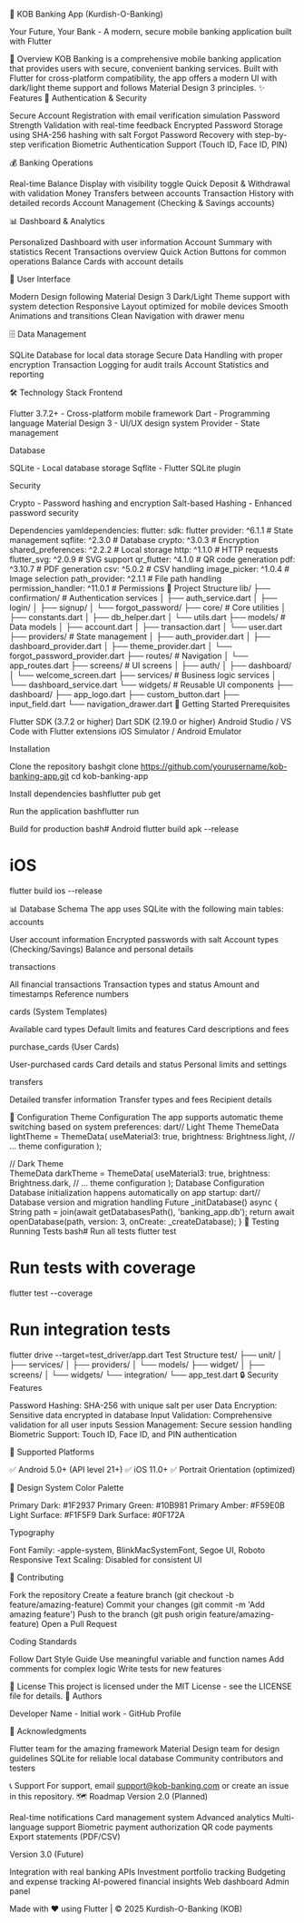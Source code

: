 🏦 KOB Banking App (Kurdish-O-Banking)

Your Future, Your Bank - A modern, secure mobile banking application built with Flutter

📱 Overview
KOB Banking is a comprehensive mobile banking application that provides users with secure, convenient banking services. Built with Flutter for cross-platform compatibility, the app offers a modern UI with dark/light theme support and follows Material Design 3 principles.
✨ Features
🔐 Authentication & Security

Secure Account Registration with email verification simulation
Password Strength Validation with real-time feedback
Encrypted Password Storage using SHA-256 hashing with salt
Forgot Password Recovery with step-by-step verification
Biometric Authentication Support (Touch ID, Face ID, PIN)

💰 Banking Operations

Real-time Balance Display with visibility toggle
Quick Deposit & Withdrawal with validation
Money Transfers between accounts
Transaction History with detailed records
Account Management (Checking & Savings accounts)

📊 Dashboard & Analytics

Personalized Dashboard with user information
Account Summary with statistics
Recent Transactions overview
Quick Action Buttons for common operations
Balance Cards with account details

🎨 User Interface

Modern Design following Material Design 3
Dark/Light Theme support with system detection
Responsive Layout optimized for mobile devices
Smooth Animations and transitions
Clean Navigation with drawer menu

🗄️ Data Management

SQLite Database for local data storage
Secure Data Handling with proper encryption
Transaction Logging for audit trails
Account Statistics and reporting

🛠️ Technology Stack
Frontend

Flutter 3.7.2+ - Cross-platform mobile framework
Dart - Programming language
Material Design 3 - UI/UX design system
Provider - State management

Database

SQLite - Local database storage
Sqflite - Flutter SQLite plugin

Security

Crypto - Password hashing and encryption
Salt-based Hashing - Enhanced password security

Dependencies
yamldependencies:
  flutter: sdk: flutter
  provider: ^6.1.1          # State management
  sqflite: ^2.3.0           # Database
  crypto: ^3.0.3            # Encryption
  shared_preferences: ^2.2.2 # Local storage
  http: ^1.1.0              # HTTP requests
  flutter_svg: ^2.0.9       # SVG support
  qr_flutter: ^4.1.0        # QR code generation
  pdf: ^3.10.7              # PDF generation
  csv: ^5.0.2               # CSV handling
  image_picker: ^1.0.4      # Image selection
  path_provider: ^2.1.1     # File path handling
  permission_handler: ^11.0.1 # Permissions
📁 Project Structure
lib/
├── confirmation/           # Authentication services
│   ├── auth_service.dart
│   ├── login/
│   ├── signup/
│   └── forgot_password/
├── core/                  # Core utilities
│   ├── constants.dart
│   ├── db_helper.dart
│   └── utils.dart
├── models/               # Data models
│   ├── account.dart
│   ├── transaction.dart
│   └── user.dart
├── providers/           # State management
│   ├── auth_provider.dart
│   ├── dashboard_provider.dart
│   ├── theme_provider.dart
│   └── forgot_password_provider.dart
├── routes/             # Navigation
│   └── app_routes.dart
├── screens/           # UI screens
│   ├── auth/
│   ├── dashboard/
│   └── welcome_screen.dart
├── services/         # Business logic services
│   └── dashboard_service.dart
└── widgets/         # Reusable UI components
    ├── dashboard/
    ├── app_logo.dart
    ├── custom_button.dart
    ├── input_field.dart
    └── navigation_drawer.dart
🚀 Getting Started
Prerequisites

Flutter SDK (3.7.2 or higher)
Dart SDK (2.19.0 or higher)
Android Studio / VS Code with Flutter extensions
iOS Simulator / Android Emulator

Installation

Clone the repository
bashgit clone https://github.com/yourusername/kob-banking-app.git
cd kob-banking-app

Install dependencies
bashflutter pub get

Run the application
bashflutter run

Build for production
bash# Android
flutter build apk --release

# iOS
flutter build ios --release


📊 Database Schema
The app uses SQLite with the following main tables:
accounts

User account information
Encrypted passwords with salt
Account types (Checking/Savings)
Balance and personal details

transactions

All financial transactions
Transaction types and status
Amount and timestamps
Reference numbers

cards (System Templates)

Available card types
Default limits and features
Card descriptions and fees

purchase_cards (User Cards)

User-purchased cards
Card details and status
Personal limits and settings

transfers

Detailed transfer information
Transfer types and fees
Recipient details

🔧 Configuration
Theme Configuration
The app supports automatic theme switching based on system preferences:
dart// Light Theme
ThemeData lightTheme = ThemeData(
  useMaterial3: true,
  brightness: Brightness.light,
  // ... theme configuration
);

// Dark Theme  
ThemeData darkTheme = ThemeData(
  useMaterial3: true,
  brightness: Brightness.dark,
  // ... theme configuration
);
Database Configuration
Database initialization happens automatically on app startup:
dart// Database version and migration handling
Future<Database> _initDatabase() async {
  String path = join(await getDatabasesPath(), 'banking_app.db');
  return await openDatabase(path, version: 3, onCreate: _createDatabase);
}
🧪 Testing
Running Tests
bash# Run all tests
flutter test

# Run tests with coverage
flutter test --coverage

# Run integration tests
flutter drive --target=test_driver/app.dart
Test Structure
test/
├── unit/
│   ├── services/
│   ├── providers/
│   └── models/
├── widget/
│   ├── screens/
│   └── widgets/
└── integration/
    └── app_test.dart
🔒 Security Features

Password Hashing: SHA-256 with unique salt per user
Data Encryption: Sensitive data encrypted in database
Input Validation: Comprehensive validation for all user inputs
Session Management: Secure session handling
Biometric Support: Touch ID, Face ID, and PIN authentication

📱 Supported Platforms

✅ Android 5.0+ (API level 21+)
✅ iOS 11.0+
✅ Portrait Orientation (optimized)

🎨 Design System
Color Palette

Primary Dark: #1F2937
Primary Green: #10B981
Primary Amber: #F59E0B
Light Surface: #F1F5F9
Dark Surface: #0F172A

Typography

Font Family: -apple-system, BlinkMacSystemFont, Segoe UI, Roboto
Responsive Text Scaling: Disabled for consistent UI

🤝 Contributing

Fork the repository
Create a feature branch (git checkout -b feature/amazing-feature)
Commit your changes (git commit -m 'Add amazing feature')
Push to the branch (git push origin feature/amazing-feature)
Open a Pull Request

Coding Standards

Follow Dart Style Guide
Use meaningful variable and function names
Add comments for complex logic
Write tests for new features

📄 License
This project is licensed under the MIT License - see the LICENSE file for details.
👥 Authors

Developer Name - Initial work - GitHub Profile

🙏 Acknowledgments

Flutter team for the amazing framework
Material Design team for design guidelines
SQLite for reliable local database
Community contributors and testers

📞 Support
For support, email support@kob-banking.com or create an issue in this repository.
🗺️ Roadmap
Version 2.0 (Planned)

 Real-time notifications
 Card management system
 Advanced analytics
 Multi-language support
 Biometric payment authorization
 QR code payments
 Export statements (PDF/CSV)

Version 3.0 (Future)

 Integration with real banking APIs
 Investment portfolio tracking
 Budgeting and expense tracking
 AI-powered financial insights
 Web dashboard
 Admin panel


Made with ❤️ using Flutter | © 2025 Kurdish-O-Banking (KOB)
